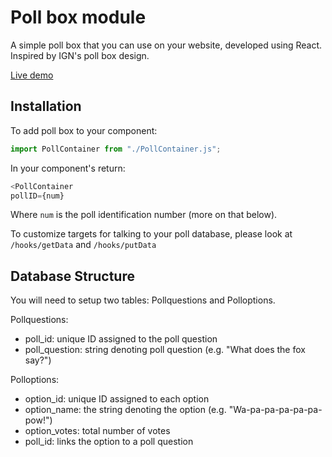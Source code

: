 # Poll box module

A simple poll box that you can use on your website, developed using React. Inspired by IGN's poll box design.

[Live demo](https://www.brendandebusk.com)

## Installation

To add poll box to your component:

```javascript
import PollContainer from "./PollContainer.js";
```

In your component's return:

```javascript
<PollContainer 
pollID={num}
```

Where `num` is the poll identification number (more on that below).

To customize targets for talking to your poll database, please look at `/hooks/getData` and `/hooks/putData`

## Database Structure

You will need to setup two tables: Pollquestions and Polloptions.

Pollquestions:
* poll_id: unique ID assigned to the poll question
* poll_question: string denoting poll question (e.g. "What does the fox say?")

Polloptions:
* option_id: unique ID assigned to each option
* option_name: the string denoting the option (e.g. "Wa-pa-pa-pa-pa-pa-pow!")
* option_votes: total number of votes
* poll_id: links the option to a poll question
